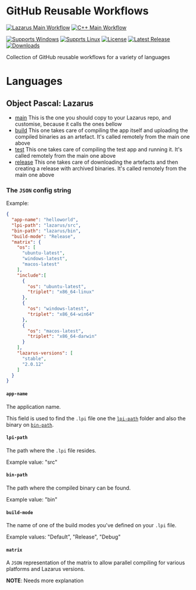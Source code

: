 # GitHub Reusable Workflows
[![Lazarus Main Workflow](https://github.com/gcarreno/re-usable-workflows/workflows/main.lazarus.yml/badge.svg?branch=main)](https://github.com/gcarreno/re-usable-workflows/actions)
[![C++ Main Workflow](https://github.com/gcarreno/re-usable-workflows/workflows/main.cpp.yml/badge.svg?branch=main)](https://github.com/gcarreno/re-usable-workflows/actions)

[![Supports Windows](https://img.shields.io/badge/support-Windows-blue?logo=Windows)](https://github.com/gcarreno/re-usable-workflows/releases/latest)
[![Supprts Linux](https://img.shields.io/badge/support-Linux-yellow?logo=Linux)](https://github.com/gcarreno/re-usable-workflows/releases/latest)
[![License](https://img.shields.io/github/license/gcarreno/re-usable-workflows)](https://github.com/gcarreno/re-usable-workflows/blob/master/LICENSE)
[![Latest Release](https://img.shields.io/github/v/release/gcarreno/re-usable-workflows?label=latest%20release)](https://github.com/gcarreno/re-usable-workflows/releases/latest)
[![Downloads](https://img.shields.io/github/downloads/gcarreno/re-usable-workflows/total)](https://github.com/gcarreno/re-usable-workflows/releases)

Collection of GitHub reusable workflows for a variety of languages

# Languages

## Object Pascal: Lazarus

- [main](.github/workflows/main.lazarus.yml)
  This is the one you should copy to your Lazarus repo, and customise, because it calls the ones bellow
- [build](.github/workflows/build.lazarus.yml)
  This one takes care of compiling the app itself and uploading the compiled binaries as an artefact. It's called remotely from the main one above
- [test](.github/workflows/test.lazarus.yml)
  This one takes care of compiling the test app and running it. It's called remotely from the main one above
- [release](.github/workflows/release.lazarus.yml)
  This one takes care of downloading the artefacts and then creating a release with archived binaries. It's called remotely from the main one above

### The `JSON` config string

Example:

```json
{
  "app-name": "helloworld",
  "lpi-path": "lazarus/src",
  "bin-path": "lazarus/bin",
  "build-mode": "Release",
  "matrix": {
    "os": [
      "ubuntu-latest",
      "windows-latest",
      "macos-latest"
    ],
    "include":[
      {
        "os": "ubuntu-latest",
        "triplet": "x86_64-linux"
      },
      {
        "os": "windows-latest",
        "triplet": "x86_64-win64"
      },
      {
        "os": "macos-latest",
        "triplet": "x86_64-darwin"
      }
    ],
    "lazarus-versions": [
      "stable",
      "2.0.12"
    ]
  }
}
```

#### `app-name`

The application name.

This field is used to find the `.lpi` file one the [`lpi-path`](#lpi-path) folder and also the binary on [`bin-path`](#bin-path).

#### `lpi-path`

The path where the `.lpi` file resides.

Example value: "src"

#### `bin-path`

The path where the compiled binary can be found.

Example value: "bin"

#### `build-mode`

The name of one of the build modes you've defined on your `.lpi` file.

Example values: "Default", "Release", "Debug"

#### `matrix`

A `JSON` representation of the matrix to allow parallel compiling for various platforms and Lazarus versions.

**NOTE**: Needs more explanation
